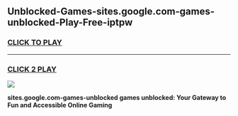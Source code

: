 
## Unblocked-Games-sites.google.com-games-unblocked-Play-Free-iptpw
<h3>
<a href="https://premium76.site?title=sites.google.com-games-unblocked&ref=20A">CLICK TO PLAY</a></h3>
<hr>

<h3>
<a href="https://premium76.site?title=sites.google.com-games-unblocked&ref=20A">CLICK 2 PLAY</a>
  
</h3>

<a href="https://premium76.site?title=sites.google.com-games-unblocked&ref=20A"><img src="https://clearcache.store/games.png"></a>


**sites.google.com-games-unblocked games unblocked: Your Gateway to Fun and Accessible Online Gaming**
